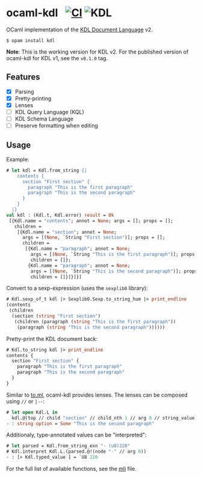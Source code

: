 # ocaml-kdl &nbsp; [![CI][ci-badge]][ci-page] ![KDL][kdl-version-badge]

[ci-badge]: https://github.com/eilvelia/ocaml-kdl/actions/workflows/ci.yml/badge.svg
[ci-page]: https://github.com/eilvelia/ocaml-kdl/actions/workflows/ci.yml

[kdl-version-badge]: https://img.shields.io/badge/kdl-2.0.0-pink

OCaml implementation of the [KDL Document Language][kdl] v2.

[kdl]: https://kdl.dev/

```console
$ opam install kdl
```

**Note**: This is the working version for KDL v2. For the published version of
ocaml-kdl for KDL v1, see the `v0.1.0` tag.

## Features

- [x] Parsing
- [x] Pretty-printing
- [x] Lenses
- [ ] KDL Query Language (KQL)
- [ ] KDL Schema Language
- [ ] Preserve formatting when editing
<!-- - [ ] ppx_deriving_kdl -->

## Usage

Example:

```ocaml
# let kdl = Kdl.from_string {|
    contents {
      section "First section" {
        paragraph "This is the first paragraph"
        paragraph "This is the second paragraph"
      }
    }
  |}
val kdl : (Kdl.t, Kdl.error) result = Ok
 [{Kdl.name = "contents"; annot = None; args = []; props = [];
   children =
    [{Kdl.name = "section"; annot = None;
      args = [(None, `String "First section")]; props = [];
      children =
       [{Kdl.name = "paragraph"; annot = None;
         args = [(None, `String "This is the first paragraph")]; props = [];
         children = []};
        {Kdl.name = "paragraph"; annot = None;
         args = [(None, `String "This is the second paragraph")]; props = [];
         children = []}]}]}]
```

Convert to a sexp-expression (uses the `sexplib0` library):

```ocaml
# Kdl.sexp_of_t kdl |> Sexplib0.Sexp.to_string_hum |> print_endline
(contents
 (children
  (section (string "First section")
   (children (paragraph (string "This is the first paragraph"))
    (paragraph (string "This is the second paragraph"))))))
```

Pretty-print the KDL document back:

```ocaml
# Kdl.to_string kdl |> print_endline
contents {
  section "First section" {
    paragraph "This is the first paragraph"
    paragraph "This is the second paragraph"
  }
}
```

Similar to [to.ml][], ocaml-kdl provides lenses. The lenses can be composed
using `//` or `|--`:

[to.ml]: https://github.com/ocaml-toml/To.ml

```ocaml
# let open Kdl.L in
  kdl.@(top // child "section" // child_nth 1 // arg 0 // string_value)
- : string option = Some "This is the second paragraph"
```

Additionaly, type-annotated values can be "interpreted":

```ocaml
# let parsed = Kdl.from_string_exn "- (u8)220"
# Kdl.interpret Kdl.L.(parsed.@!(node "-" // arg 0))
- : [> Kdl.typed_value ] = `U8 220
```

For the full list of available functions, see the [mli][] file.

[mli]: src/kdl.mli
